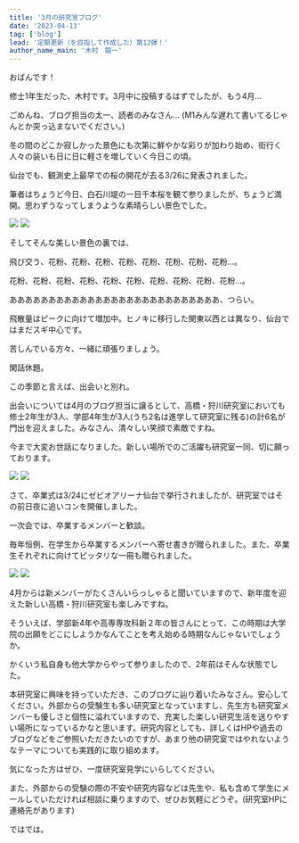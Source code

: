 ```yaml
---
title: '3月の研究室ブログ'
date: '2023-04-13'
tag: ['blog']
lead: '定期更新（を目指して作成した）第12弾！'
author_name_main: '木村　龍一'
---
```


おばんです！

修士1年生だった、木村です。3月中に投稿するはずでしたが、もう4月…

ごめんね、ブログ担当の太一、読者のみなさん… (M1みんな遅れて書いてるじゃんとか突っ込まないでください。)

冬の間のどこか寂しかった景色にも次第に鮮やかな彩りが加わり始め、街行く人々の装いも日に日に軽さを増していく今日この頃。

仙台でも、観測史上最早での桜の開花が去る3/26に発表されました。

筆者はちょうど今日、白石川堤の一目千本桜を観て参りましたが、ちょうど満開。思わずうなってしまうような素晴らしい景色でした。

![](/blog/monthly-202303/image-1.jpg)
![](/blog/monthly-202303/image-2.jpg)



そしてそんな美しい景色の裏では、

飛び交う、花粉、花粉、花粉、花粉、花粉、花粉、花粉、花粉…。

花粉、花粉、花粉、花粉、花粉、花粉、花粉、花粉、花粉、花粉…。

あああああああああああああああああああああああああああ、つらい。

飛散量はピークに向けて増加中。ヒノキに移行した関東以西とは異なり、仙台ではまだスギ中心です。

苦しんでいる方々、一緒に頑張りましょう。

閑話休題。

この季節と言えば、出会いと別れ。

出会いについては4月のブログ担当に譲るとして、高橋・狩川研究室においても修士2年生が3人、学部4年生が3人(うち2名は進学して研究室に残る)の計6名が門出を迎えました。みなさん、清々しい笑顔で素敵ですね。

今まで大変お世話になりました。新しい場所でのご活躍も研究室一同、切に願っております。


![](/blog/monthly-202303/image-3.jpg)
![](/blog/monthly-202303/image-4.jpg)


さて、卒業式は3/24にゼビオアリーナ仙台で挙行されましたが、研究室ではその前日夜に追いコンを開催しました。

一次会では、卒業するメンバーと歓談。

毎年恒例、在学生から卒業するメンバーへ寄せ書きが贈られました。また、卒業生それぞれに向けてピッタリな一冊も贈られました。

![](/blog/monthly-202303/image-5.jpg)
![](/blog/monthly-202303/image-6.jpg)



4月からは新メンバーがたくさんいらっしゃると聞いていますので、新年度を迎えた新しい高橋・狩川研究室も楽しみですね。

そういえば、学部新4年や高専専攻科新２年の皆さんにとって、この時期は大学院の出願をどこにしようかなんてことを考え始める時期なんじゃないでしょうか。

かくいう私自身も他大学からやって参りましたので、2年前はそんな状態でした。

本研究室に興味を持っていただき、このブログに辿り着いたみなさん。安心してください。外部からの受験生も多い研究室となっていますし、先生方も研究室メンバーも優しさと個性に溢れていますので、充実した楽しい研究生活を送りやすい場所になっているかなと思います。研究内容としても、詳しくはHPや過去のブログなどをご参照いただきたいのですが、あまり他の研究室ではやれないようなテーマについても実践的に取り組めます。

気になった方はぜひ、一度研究室見学にいらしてください。

また、外部からの受験の際の不安や研究内容などは先生や、私も含めて学生にメールしていただければ相談に乗りますので、ぜひお気軽にどうぞ。(研究室HPに連絡先があります)

ではでは。